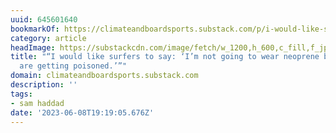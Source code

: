 ```yaml
---
uuid: 645601640
bookmarkOf: https://climateandboardsports.substack.com/p/i-would-like-surfers-to-say-im-not
category: article
headImage: https://substackcdn.com/image/fetch/w_1200,h_600,c_fill,f_jpg,q_auto:good,fl_progressive:steep,g_auto/https%3A%2F%2Fbucketeer-e05bbc84-baa3-437e-9518-adb32be77984.s3.amazonaws.com%2Fpublic%2Fimages%2F9c8f2594-7672-466d-a84b-eb7c8b6f4778_1560x952.jpeg
title: "“I would like surfers to say: ‘I’m not going to wear neoprene because people
  are getting poisoned.’”"
domain: climateandboardsports.substack.com
description: ''
tags:
- sam haddad
date: '2023-06-08T19:19:05.676Z'
---
```



